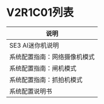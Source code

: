 # V2R1C01列表



| 说明                         |
| ---------------------------- |
| SE3 AI迷你机说明             |
| 系统配置指南：网络摄像机模式 |
| 系统配置指南：闸机模式       |
| 系统配置指南：抓拍机模式     |
| 系统配置说明书               |

